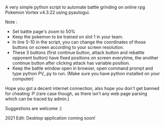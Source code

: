 A very simple python script to automate battle grinding on online rpg Pokemon Vortex v4.3.22 using pyautogui.

Note :

- Set battle page's zoom to 50%
- Keep the pokemon to be trained on slot 1 in your team.
- In line 5-10 in the script, you can change the coordinates of those buttons on screen according to your screen resolution.
- These 3 buttons (first continue button, attack button and rebattle opponent button) have fixed positions on screen everytime, the another continue button after clicking attack has variable position.
- Keep the battle window open in browser, open command prompt and type python PV_.py to run. (Make sure you have python installed on your computer)

Hope you got a decent internet connection, also hope you don't get banned for cheating :P (rare case though, as there isn't any web page parsing which can be traced by admin.)

Suggestions are welcome :)

2021 Edit: Desktop application coming soon!
